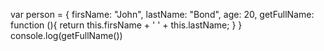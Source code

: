 var person = {
  firsName: "John",
  lastName: "Bond",
  age: 20,
  getFullName: function (){
    return this.firsName + ' ' + this.lastName;
    }
  }
  console.log(getFullName())
  


